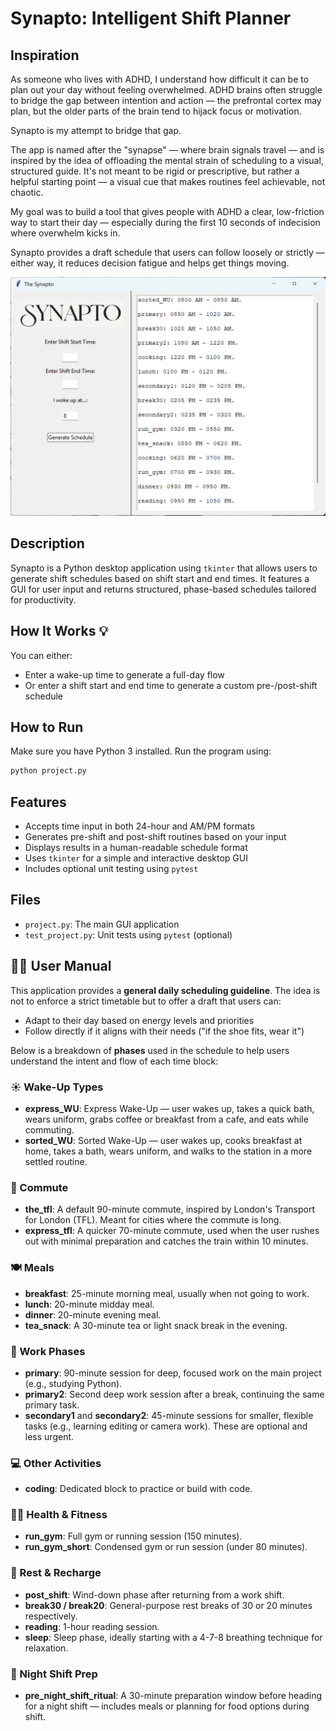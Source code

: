 # Synapto: Intelligent Shift Planner


## Inspiration

As someone who lives with ADHD, I understand how difficult it can be to plan out your day without feeling overwhelmed. ADHD brains often struggle to bridge the gap between intention and action — the prefrontal cortex may plan, but the older parts of the brain tend to hijack focus or motivation. 

Synapto is my attempt to bridge that gap.

The app is named after the "synapse" — where brain signals travel — and is inspired by the idea of offloading the mental strain of scheduling to a visual, structured guide. It's not meant to be rigid or prescriptive, but rather a helpful starting point — a visual cue that makes routines feel achievable, not chaotic.

My goal was to build a tool that gives people with ADHD a clear, low-friction way to start their day — especially during the first 10 seconds of indecision where overwhelm kicks in. 

Synapto provides a draft schedule that users can follow loosely or strictly — either way, it reduces decision fatigue and helps get things moving.

![img.png](img.png)

## Description
Synapto is a Python desktop application using `tkinter` that allows users to generate shift schedules based on shift start and end times. It features a GUI for user input and returns structured, phase-based schedules tailored for productivity.

## How It Works 💡
You can either:
- Enter a wake-up time to generate a full-day flow
- Or enter a shift start and end time to generate a custom pre-/post-shift schedule

## How to Run
Make sure you have Python 3 installed. Run the program using:

```bash
python project.py
```

## Features
- Accepts time input in both 24-hour and AM/PM formats
- Generates pre-shift and post-shift routines based on your input
- Displays results in a human-readable schedule format
- Uses `tkinter` for a simple and interactive desktop GUI
- Includes optional unit testing using `pytest`

## Files
- `project.py`: The main GUI application
- `test_project.py`: Unit tests using `pytest` (optional)

## 🧑‍🏫 User Manual

This application provides a **general daily scheduling guideline**. The idea is not to enforce a strict timetable but to offer a draft that users can:
- Adapt to their day based on energy levels and priorities
- Follow directly if it aligns with their needs ("if the shoe fits, wear it")

Below is a breakdown of **phases** used in the schedule to help users understand the intent and flow of each time block:

### ☀️ Wake-Up Types
- **express_WU**: Express Wake-Up — user wakes up, takes a quick bath, wears uniform, grabs coffee or breakfast from a cafe, and eats while commuting.
- **sorted_WU**: Sorted Wake-Up — user wakes up, cooks breakfast at home, takes a bath, wears uniform, and walks to the station in a more settled routine.

### 🚆 Commute
- **the_tfl**: A default 90-minute commute, inspired by London's Transport for London (TFL). Meant for cities where the commute is long.
- **express_tfl**: A quicker 70-minute commute, used when the user rushes out with minimal preparation and catches the train within 10 minutes.

### 🍽 Meals
- **breakfast**: 25-minute morning meal, usually when not going to work.
- **lunch**: 20-minute midday meal.
- **dinner**: 20-minute evening meal.
- **tea_snack**: A 30-minute tea or light snack break in the evening.

### 💼 Work Phases
- **primary**: 90-minute session for deep, focused work on the main project (e.g., studying Python).
- **primary2**: Second deep work session after a break, continuing the same primary task.
- **secondary1** and **secondary2**: 45-minute sessions for smaller, flexible tasks (e.g., learning editing or camera work). These are optional and less urgent.

### 💻 Other Activities
- **coding**: Dedicated block to practice or build with code.

### 🏃‍♂️ Health & Fitness
- **run_gym**: Full gym or running session (150 minutes).
- **run_gym_short**: Condensed gym or run session (under 80 minutes).

### 🛌 Rest & Recharge
- **post_shift**: Wind-down phase after returning from a work shift.
- **break30 / break20**: General-purpose rest breaks of 30 or 20 minutes respectively.
- **reading**: 1-hour reading session.
- **sleep**: Sleep phase, ideally starting with a 4-7-8 breathing technique for relaxation.

### 🌙 Night Shift Prep
- **pre_night_shift_ritual**: A 30-minute preparation window before heading for a night shift — includes meals or planning for food options during shift.